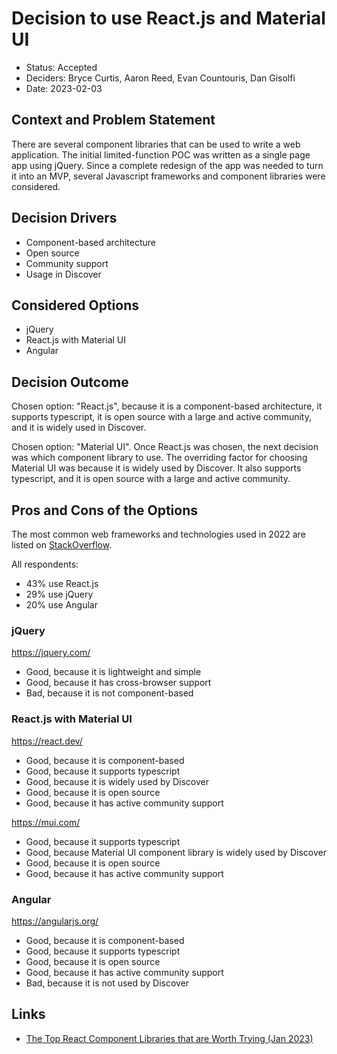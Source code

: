# Decision to use React.js and Material UI

* Status: Accepted 
* Deciders: Bryce Curtis, Aaron Reed, Evan Countouris, Dan Gisolfi 
* Date: 2023-02-03 

## Context and Problem Statement

There are several component libraries that can be used to write a web application.  The initial limited-function POC was written as a single page app using jQuery.  Since a complete redesign of the app was needed to turn it into an MVP, several Javascript frameworks and component libraries were considered. 

## Decision Drivers 

* Component-based architecture
* Open source
* Community support
* Usage in Discover

## Considered Options

* jQuery
* React.js with Material UI
* Angular

## Decision Outcome

Chosen option: "React.js", because it is a component-based architecture, it supports typescript, it is open source with a large and active community, and it is widely used in Discover. 

Chosen option: "Material UI".  Once React.js was chosen, the next decision was which component library to use.  The overriding factor for choosing Material UI was because it is widely used by Discover.  It also supports typescript, and it is open source with a large and active community.  

## Pros and Cons of the Options 

The most common web frameworks and technologies used in 2022 are listed on [StackOverflow](https://survey.stackoverflow.co/2022/#web-frameworks-and-technologies).

All respondents:

* 43% use React.js
* 29% use jQuery
* 20% use Angular

### jQuery

https://jquery.com/ 

* Good, because it is lightweight and simple
* Good, because it has cross-browser support
* Bad, because it is not component-based

### React.js with Material UI

https://react.dev/

* Good, because it is component-based
* Good, because it supports typescript
* Good, because it is widely used by Discover
* Good, because it is open source
* Good, because it has active community support

https://mui.com/

* Good, because it supports typescript
* Good, because Material UI component library is widely used by Discover
* Good, because it is open source
* Good, because it has active community support

### Angular

https://angularjs.org/

* Good, because it is component-based
* Good, because it supports typescript
* Good, because it is open source
* Good, because it has active community support
* Bad, because it is not used by Discover

## Links

* [The Top React Component Libraries that are Worth Trying (Jan 2023)](https://technostacks.com/blog/react-component-libraries/)

<!-- markdownlint-disable-file MD013 -->
